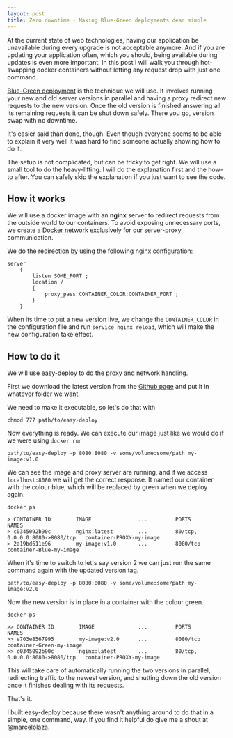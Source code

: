 ```yaml
---
layout: post
title: Zero downtime - Making Blue-Green deployments dead simple
---
```


At the current state of web technologies, having our application be unavailable during every upgrade is not acceptable anymore. And if you are updating your application often, which you should, being available during updates is even more important. In this post I will walk you through hot-swapping docker containers without letting any request drop with just one command.

[Blue-Green deployment](https://martinfowler.com/bliki/BlueGreenDeployment.html) is the technique we will use. It involves running your new and old server versions in parallel and having a proxy redirect new requests to the new version. Once the old version is finished answering all its remaining requests it can be shut down safely. There you go, version swap with no downtime.

It's easier said than done, though. Even though everyone seems to be able to explain it very well it was hard to find someone actually showing how to do it.

The setup is not complicated, but can be tricky to get right. We will use a small tool to do the heavy-lifting. I will do the explanation first and the how-to after. You can safely skip the explanation if you just want to see the code.

## How it works

We will use a docker image with an **nginx** server to redirect requests from the outside world to our containers. To avoid exposing unnecessary ports, we create a [Docker network](https://docs.docker.com/engine/userguide/networking/) exclusively for our server-proxy communication.

We do the redirection by using the following nginx configuration:

```
server
    {
        listen SOME_PORT ;
        location /
        {
            proxy_pass CONTAINER_COLOR:CONTAINER_PORT ;
        }
    }

```

When its time to put a new version live, we change the `CONTAINER_COLOR` in the configuration file and run `service nginx reload`, which will make the new configuration take effect.

## How to do it

We will use [easy-deploy](https://github.com/lazamar/easy-deploy) to do the proxy and network handling.

First we download the latest version from the [Github page](https://github.com/lazamar/easy-deploy/releases) and put it in whatever folder we want.

We need to make it executable, so let's do that with

```
chmod 777 path/to/easy-deploy
```

Now everything is ready. We can execute our image just like we would do if we were using `docker run`

```
path/to/easy-deploy -p 8080:8080 -v some/volume:some/path my-image:v1.0
```

We can see the image and proxy server are running, and if we access `localhost:8080` we will get the correct response.
It named our container with the colour blue, which will be replaced by green when we deploy again.

```
docker ps

> CONTAINER ID        IMAGE               ...         PORTS                            NAMES
> c0345092b90c        nginx:latest        ...         80/tcp, 0.0.0.0:8080->8080/tcp   container-PROXY-my-image
> 2a19bd611e96        my-image:v1.0       ...         8080/tcp                         container-Blue-my-image
```

When it's time to switch to let's say version 2 we can just run the same command again with the updated version tag.

```
path/to/easy-deploy -p 8080:8080 -v some/volume:some/path my-image:v2.0
```

Now the new version is in place in a container with the colour green.

```
docker ps

>> CONTAINER ID        IMAGE              ...         PORTS                            NAMES
>> e703e8567995        my-image:v2.0      ...         8080/tcp                         container-Green-my-image
>> c0345092b90c        nginx:latest       ...         80/tcp, 0.0.0.0:8080->8080/tcp   container-PROXY-my-image
```


This will take care of automatically running the two versions in parallel, redirecting traffic to the newest version, and shutting down the old version once it finishes dealing with its requests.

That's it.

I built easy-deploy because there wasn't anything around to do that in a simple, one command, way. If you find it helpful do give me a shout at [@marcelolaza](https://twitter.com/Marcelolaza).
